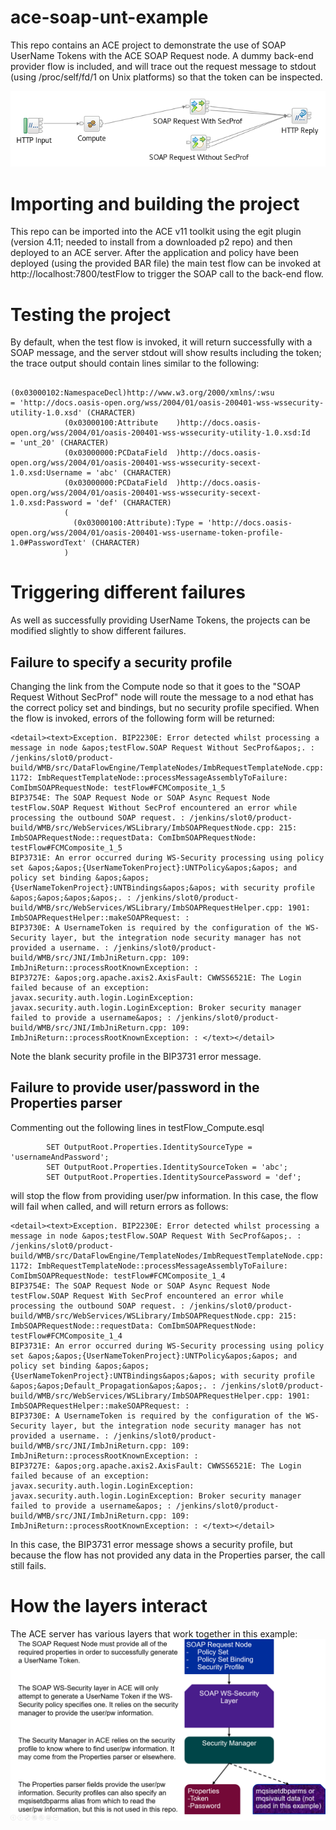 # ace-soap-unt-example
This repo contains an ACE project to demonstrate the use of SOAP UserName Tokens with the ACE SOAP Request node. A dummy
back-end provider flow is included, and will trace out the request message to stdout (using /proc/self/fd/1 on Unix platforms)
so that the token can be inspected.

![Flow picture](soap-client-app.png)

# Importing and building the project

This repo can be imported into the ACE v11 toolkit using the egit plugin (version 4.11; needed to install from a downloaded 
p2 repo) and then deployed to an ACE server. After the application and policy have been deployed (using the provided BAR file)
the main test flow can be invoked at http://localhost:7800/testFlow to trigger the SOAP call to the back-end flow.

# Testing the project

By default, when the test flow is invoked, it will return successfully with a SOAP message, and the server stdout will show
results including the token; the trace output should contain lines similar to the following:
```
            (0x03000102:NamespaceDecl)http://www.w3.org/2000/xmlns/:wsu                                                          = 'http://docs.oasis-open.org/wss/2004/01/oasis-200401-wss-wssecurity-utility-1.0.xsd' (CHARACTER)
            (0x03000100:Attribute    )http://docs.oasis-open.org/wss/2004/01/oasis-200401-wss-wssecurity-utility-1.0.xsd:Id      = 'unt_20' (CHARACTER)
            (0x03000000:PCDataField  )http://docs.oasis-open.org/wss/2004/01/oasis-200401-wss-wssecurity-secext-1.0.xsd:Username = 'abc' (CHARACTER)
            (0x03000000:PCDataField  )http://docs.oasis-open.org/wss/2004/01/oasis-200401-wss-wssecurity-secext-1.0.xsd:Password = 'def' (CHARACTER)
            (
              (0x03000100:Attribute):Type = 'http://docs.oasis-open.org/wss/2004/01/oasis-200401-wss-username-token-profile-1.0#PasswordText' (CHARACTER)
            )
```

# Triggering different failures

As well as successfully providing UserName Tokens, the projects can be modified slightly to show different failures.

## Failure to specify a security profile

Changing the link from the Compute node so that it goes to the "SOAP Request Without SecProf" node will route the
message to a nod ethat has the correct policy set and bindings, but no security profile specified. When the flow
is invoked, errors of the following form will be returned:
```
<detail><text>Exception. BIP2230E: Error detected whilst processing a message in node &apos;testFlow.SOAP Request Without SecProf&apos;. : /jenkins/slot0/product-build/WMB/src/DataFlowEngine/TemplateNodes/ImbRequestTemplateNode.cpp: 1172: ImbRequestTemplateNode::processMessageAssemblyToFailure: ComIbmSOAPRequestNode: testFlow#FCMComposite_1_5
BIP3754E: The SOAP Request Node or SOAP Async Request Node testFlow.SOAP Request Without SecProf encountered an error while processing the outbound SOAP request. : /jenkins/slot0/product-build/WMB/src/WebServices/WSLibrary/ImbSOAPRequestNode.cpp: 215: ImbSOAPRequestNode::requestData: ComIbmSOAPRequestNode: testFlow#FCMComposite_1_5
BIP3731E: An error occurred during WS-Security processing using policy set &apos;&apos;{UserNameTokenProject}:UNTPolicy&apos;&apos; and policy set binding &apos;&apos;{UserNameTokenProject}:UNTBindings&apos;&apos; with security profile &apos;&apos;&apos;&apos;. : /jenkins/slot0/product-build/WMB/src/WebServices/WSLibrary/ImbSOAPRequestHelper.cpp: 1901: ImbSOAPRequestHelper::makeSOAPRequest: : 
BIP3730E: A UsernameToken is required by the configuration of the WS-Security layer, but the integration node security manager has not provided a username. : /jenkins/slot0/product-build/WMB/src/JNI/ImbJniReturn.cpp: 109: ImbJniReturn::processRootKnownException: : 
BIP3727E: &apos;org.apache.axis2.AxisFault: CWWSS6521E: The Login failed because of an exception: javax.security.auth.login.LoginException: javax.security.auth.login.LoginException: Broker security manager failed to provide a username&apos; : /jenkins/slot0/product-build/WMB/src/JNI/ImbJniReturn.cpp: 109: ImbJniReturn::processRootKnownException: : </text></detail>
```
Note the blank security profile in the BIP3731 error message.

## Failure to provide user/password in the Properties parser

Commenting out the following lines in testFlow_Compute.esql
```
		SET OutputRoot.Properties.IdentitySourceType = 'usernameAndPassword';
		SET OutputRoot.Properties.IdentitySourceToken = 'abc';
		SET OutputRoot.Properties.IdentitySourcePassword = 'def';
```
will stop the flow from providing user/pw information. In this case, the flow will fail when 
called, and will return errors as follows:

```
<detail><text>Exception. BIP2230E: Error detected whilst processing a message in node &apos;testFlow.SOAP Request With SecProf&apos;. : /jenkins/slot0/product-build/WMB/src/DataFlowEngine/TemplateNodes/ImbRequestTemplateNode.cpp: 1172: ImbRequestTemplateNode::processMessageAssemblyToFailure: ComIbmSOAPRequestNode: testFlow#FCMComposite_1_4
BIP3754E: The SOAP Request Node or SOAP Async Request Node testFlow.SOAP Request With SecProf encountered an error while processing the outbound SOAP request. : /jenkins/slot0/product-build/WMB/src/WebServices/WSLibrary/ImbSOAPRequestNode.cpp: 215: ImbSOAPRequestNode::requestData: ComIbmSOAPRequestNode: testFlow#FCMComposite_1_4
BIP3731E: An error occurred during WS-Security processing using policy set &apos;&apos;{UserNameTokenProject}:UNTPolicy&apos;&apos; and policy set binding &apos;&apos;{UserNameTokenProject}:UNTBindings&apos;&apos; with security profile &apos;&apos;Default_Propagation&apos;&apos;. : /jenkins/slot0/product-build/WMB/src/WebServices/WSLibrary/ImbSOAPRequestHelper.cpp: 1901: ImbSOAPRequestHelper::makeSOAPRequest: : 
BIP3730E: A UsernameToken is required by the configuration of the WS-Security layer, but the integration node security manager has not provided a username. : /jenkins/slot0/product-build/WMB/src/JNI/ImbJniReturn.cpp: 109: ImbJniReturn::processRootKnownException: : 
BIP3727E: &apos;org.apache.axis2.AxisFault: CWWSS6521E: The Login failed because of an exception: javax.security.auth.login.LoginException: javax.security.auth.login.LoginException: Broker security manager failed to provide a username&apos; : /jenkins/slot0/product-build/WMB/src/JNI/ImbJniReturn.cpp: 109: ImbJniReturn::processRootKnownException: : </text></detail>
```
In this case, the BIP3731 error message shows a security profile, but because the flow has not
provided any data in the Properties parser, the call still fails.

# How the layers interact

The ACE server has various layers that work together in this example:
![UNT diagram](soap-unt-diagram.png)
